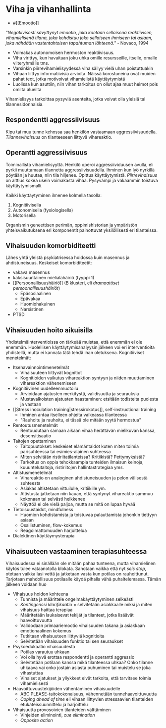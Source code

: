 # Viha ja vihanhallinta

- #[[Emootio]]

_"Negatiivisesti sävyttynyt emootio, joka koetaan sellaisena reaktiivisen, vihamielisenä tilana, joka kohdistuu joko sellaiseen ihmiseen tai asiaan, joka nähdään vastentahtoisen tapahtuman lähteenä."_ - Novaco, 1994
- Voimakas autonomoisen hermoston reaktiivisuus.
- Viha virittyy, kun havaitaan joku uhka omille resursseille, itselle, omalle viiteryhmälle tms.
- Varsinkin piirrevihamielisyydessä viha säilyy vielä uhan poistuttuakin
- Vihaan liittyy informatiivisia arvioita. Näissä korostuneina ovat muiden pahat teot, jotka motivoivat vihamielistä käyttäytymistä
- Luolissa kun asuttiin, niin vihan tarkoitus on ollut ajaa muut heimot pois omilta alueilta

Vihamielisyys tarkoittaa pysyviä asenteita, jotka voivat olla yleisiä tai tilannesidonnaisia.

## Respondentti aggressiivisuus
Kipu tai muu tunne kehossa saa henkilön vastaamaan aggressiivisuudella.
_Tilannevihaisuus_ on tilanteeseen liittyvä vihareaktio.

## Operantti aggressiivisuus
Toiminallista vihamielisyyttä. Henkilö operoi aggressiividuusen avulla, eli pyrkii muuttamaan tilannetta aggressiivisuudella. Ihminen kun lyö nyrkillä pöytään ja huutaa, niin tila hiljenee. Opittua käyttäytymistä.
_Piirrevihaisuus_ on alttius kokea usein voimakasta vihaa. Pysyvämpi ja vakaammin toistuva käyttäytymismalli.

Kaikki käyttäytyminen ilmenee kolmella tasolla:
1. Kognitiivisella
2. Autonomisella (fysiologisella)
3. Motorisella

Organismin geneettisen perimän, oppimishistorian ja ympäristön yhteisvaikutuksena eri komponentit painottuvat yksilöllisesti eri tilanteissa.

## Vihaisuuden komorbiditeetti
Lähes yhtä yleistä psykiatrisessa hoidossa kuin masennus ja ahdistuneisuus.
Keskeiset komorbiditeetit:
- vakava masennus
- kaksisuuntainen mielialahäiriö (tyyppi 1)
- [[Persoonallisuushäiriö]] (B klusteri, eli _dramaattiset persoonallisuushäiriöt_)
  - Epäsosiaalinen
  - Epävakaa
  - Huomiohakuinen
  - Narsistinen
- PTSD
## Vihaisuuden hoito aikuisilla
Yhdistelmäinterventioissa on tärkeää muistaa, että enemmän ei ole enemmän. Huolellisen käyttäytymisanalyysin jälkeen voi eri interventioita yhdistellä, mutta ei kannata tätä tehdä ihan oletuksena.
Kognitiiviset menetelmät:
- Itsehavainnointimenetelmät
  - Vihaisuuteen liittyvät kognitiot
  - Kognitioiden vaikutus vihareaktion syntyyn ja niiden muuttaminen vihareaktion vähenemiseen
- Kognitiivinen uudelleenmuotoilu
  - Arvioidaan ajatusten merkitystä, validisuutta ja seurauksia
  - Mustavalkoisten ajatusten haastaminen: etsitään todisteita puolesta ja vastaan
- [[Stress inoculation training|stressirokotus]], self-instructional training
  - Ihminen antaa itselleen ohjeita vaikeassa tilanteessa
  - "Rauhoitu ja rauhoitu, ei tässä ole mitään syytä hermostua"
- Rentoutusmenetelmät
  - Rentoudutaan samaan aikaan vihaa herättävän mielikuvan kanssa, desensitisaatio
- Taitojen opettaminen
  - Taitopuutokset: keskeiset elämäntaidot kuten miten toimia parisuhteessa tai esimies-alainen suhteessa
  - Miten selvitään ristiriitatilanteissa? Kritiikistä? Pettymyksistä?
  - Tarkoitus on oppia tehokkaampia tunteiden ilmaisun keinoja, kuuuntelutaitoja, ristiriitojen hallintastrategiaa yms.
- Altistusmenetelmät
  - Vihareaktio on analoginen ahdistuneisuuden ja pelon välisestä suhteesta
  - Asiakas altistetaan vittuilulle, kritiikille ym.
  - Altistusta jatketaan niin kauan, että syntynyt vihareaktio sammuu kokonaan tai selvästi heikkenee
  - Näyttöä ei ole vielä paljoa, mutta se mitä on lupaa hyvää
- Tietoisuustaidot, mindfulness
  - Huomion kohdistamista ja toistuvaa palauttamista johonkin tiettyyn asiaan
  - Osallistuminen, flow-kokemus
  - Reagoimattomuuden harjoittelua
- Dialektinen käyttäymysterapia


## Vihaisuuteen vastaaminen terapiasuhteessa
Vihaisuudessa ei sinällään ole mitään pahaa tunteena, mutta vihamielinen käytös tulee vataanotolla blokata. Sanotaan vaikka että nyt _seis stop_, otetaan vaikka lasi vettä ja jatketaan vasta kun potilas on rauhoittunut. Tarjotaan mahdollisuus potilaalle käydä pihalla vähä puhaltelemassa. Tämän jälkeen voidaan huo
- Vihaisuus hoidon kohteena
  - Tunnista ja määrittele ongelmakäyttäytyminen selkeästi
  - _Kontingenssi klarifikaatio_ = selvitetään asiakkaalle miksi ja miten vihaisuus haittaa terapiaa
  - Määritetään laukaisevat tekijät ja tilanteet, jotka lisäävät haavoittuvuutta
  - Validodaan primaariemootio vihaisuuden takana ja asiakkaan emotionaalinen kokemus
  - Tutkitaan vihaisuuteen liittyviä kognitioita
  - Selvitetään vihaisuuden funktio tai sen seuraukset 
- Psykoedukaatio vihaisuudesta
  - Potilas varautuu uhkaan
  - Voi olla hyvä erottaa respondentti ja operantti aggressio
  - Selvitetään potilaan kanssa mikä tilanteessa uhkaa? Onko tilanne uhkaava vai onko jostain asiasta puhuminen tai muistelu se joka vihastuttaa
  - Vihaiset ajatukset ja yllykkeet eivät tarkoita, että tarvitsee toimia vihamielisesti
- Haavoittuvuustekijöiden vähentäminen vihaisuudelle
  - ABC PLEASE-taitokokonaisuus, vähennetään tunnehaavoittuvuutta
  - _Coping ahead of time_ eli vihaan liittyvien stressaavien tilanteiden etukäteissuunnittelu ja harjoittelu
- Vihaisuutta provosoivien tilanteiden välttäminen
  - Vihjeiden eliminointi, _cue elimination_
  - _Opposite action_

